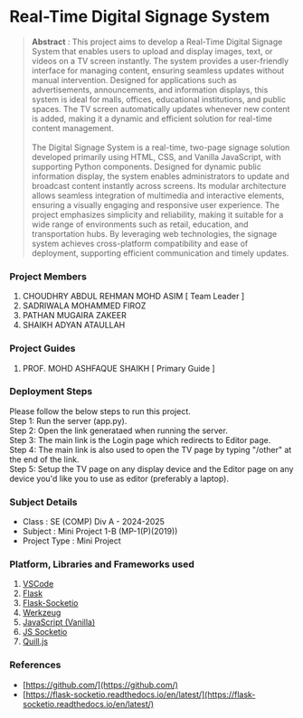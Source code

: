 # Real-Time Digital Signage System

> **Abstract** : This project aims to develop a Real-Time Digital Signage System that enables users to upload and display images, text, or videos on a TV screen instantly. The system provides a user-friendly interface for managing content, ensuring seamless updates without manual intervention. Designed for applications such as advertisements, announcements, and information displays, this system is ideal for malls, offices, educational institutions, and public spaces. The TV screen automatically updates whenever new content is added, making it a dynamic and efficient solution for real-time content management.
> <br><br> 
> The Digital Signage System is a real-time, two-page signage solution developed primarily using HTML, CSS, and Vanilla JavaScript, with supporting Python components. Designed for dynamic public information display, the system enables administrators to update and broadcast content instantly across screens. Its modular architecture allows seamless integration of multimedia and interactive elements, ensuring a visually engaging and responsive user experience. The project emphasizes simplicity and reliability, making it suitable for a wide range of environments such as retail, education, and transportation hubs. By leveraging web technologies, the signage system achieves cross-platform compatibility and ease of deployment, supporting efficient communication and timely updates.

### Project Members
1. CHOUDHRY ABDUL REHMAN MOHD ASIM  [ Team Leader ] 
2. SADRIWALA MOHAMMED FIROZ 
3. PATHAN MUGAIRA ZAKEER 
4. SHAIKH ADYAN ATAULLAH 

### Project Guides
1. PROF. MOHD ASHFAQUE SHAIKH  [ Primary Guide ] 

### Deployment Steps
Please follow the below steps to run this project.
<br>
Step 1: Run the server (app.py).
<br>
Step 2: Open the link generataed when running the server.
<br>
Step 3: The main link is the Login page which redirects to Editor page.
<br>
Step 4: The main link is also used to open the TV page by typing "/other" at the end of the link.
<br>
Step 5: Setup the TV page on any display device and the Editor page on any device you'd like you to use as editor (preferably a laptop).

### Subject Details
- Class : SE (COMP) Div A - 2024-2025
- Subject : Mini Project 1-B (MP-1(P)(2019))
- Project Type : Mini Project

### Platform, Libraries and Frameworks used
1. [VSCode](https://code.visualstudio.com/)
2. [Flask](https://flask.palletsprojects.com/en/stable/)
3. [Flask-Socketio](https://flask-socketio.readthedocs.io/en/latest/)
4. [Werkzeug](https://werkzeug.palletsprojects.com/en/stable/)
5. [JavaScript (Vanilla)](https://developer.mozilla.org/en-US/docs/Web/JavaScript)
6. [JS Socketio](https://cdnjs.cloudflare.com/ajax/libs/socket.io/4.0.1/socket.io.js)
7. [Quill.js](https://cdn.quilljs.com/1.3.6/quill.js)

### References
- [https://github.com/](https://github.com/)
- [https://flask-socketio.readthedocs.io/en/latest/](https://flask-socketio.readthedocs.io/en/latest/)
